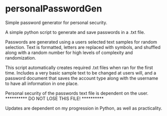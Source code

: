 # personalPasswordGen
Simple password generator for personal security.

A simple python script to generate and save passwords in a .txt file.

Passwords are generated using a users selected text samples for random selection.
Text is formatted, letters are replaced with symbols, and shuffled along with a random number for
high levels of complexity and randomization.

This script automatically creates required .txt files when ran for the first time.
Includes a very basic sample text to be changed at users will, and a password document
that saves the account type along with the username to have all information in one place.

Personal security of the passwords text file is dependent on the user. 
**********  DO NOT LOSE THIS FILE!  **********

Updates are dependent on my progression in Python, as well as practicality.
